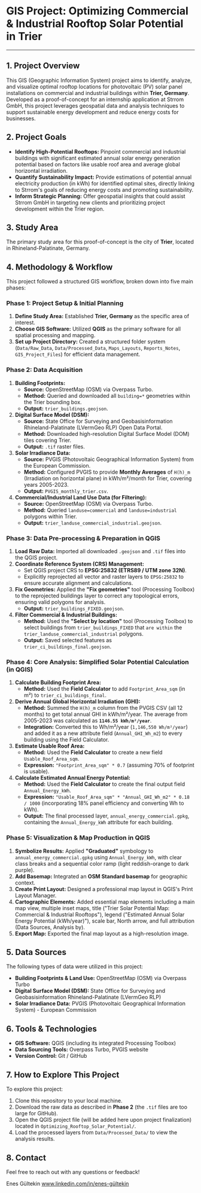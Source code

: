 # GIS Project: Optimizing Commercial & Industrial Rooftop Solar Potential in Trier

---

## 1. Project Overview

This GIS (Geographic Information System) project aims to identify, analyze, and visualize optimal rooftop locations for photovoltaic (PV) solar panel installations on commercial and industrial buildings within **Trier, Germany**. Developed as a proof-of-concept for an internship application at Strrom GmbH, this project leverages geospatial data and analysis techniques to support sustainable energy development and reduce energy costs for businesses.

## 2. Project Goals

* **Identify High-Potential Rooftops:** Pinpoint commercial and industrial buildings with significant estimated annual solar energy generation potential based on factors like usable roof area and average global horizontal irradiation.
* **Quantify Sustainability Impact:** Provide estimations of potential annual electricity production (in kWh) for identified optimal sites, directly linking to Strrom's goals of reducing energy costs and promoting sustainability.
* **Inform Strategic Planning:** Offer geospatial insights that could assist Strrom GmbH in targeting new clients and prioritizing project development within the Trier region.

## 3. Study Area

The primary study area for this proof-of-concept is the city of **Trier**, located in Rhineland-Palatinate, Germany.

## 4. Methodology & Workflow

This project followed a structured GIS workflow, broken down into five main phases:

### Phase 1: Project Setup & Initial Planning

1.  **Define Study Area:** Established **Trier, Germany** as the specific area of interest.
2.  **Choose GIS Software:** Utilized **QGIS** as the primary software for all spatial processing and mapping.
3.  **Set up Project Directory:** Created a structured folder system (`Data/Raw_Data`, `Data/Processed_Data`, `Maps_Layouts`, `Reports_Notes`, `GIS_Project_Files`) for efficient data management.

### Phase 2: Data Acquisition

1.  **Building Footprints:**
    * **Source:** OpenStreetMap (OSM) via Overpass Turbo.
    * **Method:** Queried and downloaded all `building=*` geometries within the Trier bounding box.
    * **Output:** `trier_buildings.geojson`.
2.  **Digital Surface Model (DSM):**
    * **Source:** State Office for Surveying and Geobasisinformation Rhineland-Palatinate (LVermGeo RLP) Open Data Portal.
    * **Method:** Downloaded high-resolution Digital Surface Model (DOM) tiles covering Trier.
    * **Output:** `.tif` raster files.
3.  **Solar Irradiance Data:**
    * **Source:** PVGIS (Photovoltaic Geographical Information System) from the European Commission.
    * **Method:** Configured PVGIS to provide **Monthly Averages** of `H(h)_m` (Irradiation on horizontal plane) in kWh/m²/month for Trier, covering years 2005-2023.
    * **Output:** `PVGIS_monthly_trier.csv`.
4.  **Commercial/Industrial Land Use Data (for Filtering):**
    * **Source:** OpenStreetMap (OSM) via Overpass Turbo.
    * **Method:** Queried `landuse=commercial` and `landuse=industrial` polygons within Trier.
    * **Output:** `trier_landuse_commercial_industrial.geojson`.

### Phase 3: Data Pre-processing & Preparation in QGIS

1.  **Load Raw Data:** Imported all downloaded `.geojson` and `.tif` files into the QGIS project.
2.  **Coordinate Reference System (CRS) Management:**
    * Set QGIS project CRS to **EPSG:25832 (ETRS89 / UTM zone 32N)**.
    * Explicitly reprojected all vector and raster layers to `EPSG:25832` to ensure accurate alignment and calculations.
3.  **Fix Geometries:** Applied the **"Fix geometries"** tool (Processing Toolbox) to the reprojected buildings layer to correct any topological errors, ensuring valid polygons for analysis.
    * **Output:** `trier_buildings_FIXED.geojson`.
4.  **Filter Commercial & Industrial Buildings:**
    * **Method:** Used the **"Select by location"** tool (Processing Toolbox) to select buildings from `trier_buildings_FIXED` that `are within` the `trier_landuse_commercial_industrial` polygons.
    * **Output:** Saved selected features as `trier_ci_buildings_final.geojson`.

### Phase 4: Core Analysis: Simplified Solar Potential Calculation (in QGIS)

1.  **Calculate Building Footprint Area:**
    * **Method:** Used the **Field Calculator** to add `Footprint_Area_sqm` (in m²) to `trier_ci_buildings_final`.
2.  **Derive Annual Global Horizontal Irradiation (GHI):**
    * **Method:** Summed the `H(h)_m` column from the PVGIS CSV (all 12 months) to get total annual GHI in kWh/m²/year. The average from 2005-2023 was calculated as **`1146.55 kWh/m²/year`**.
    * **Integration:** Converted this to Wh/m²/year (`1,146,550 Wh/m²/year`) and added it as a new attribute field (`Annual_GHI_Wh_m2`) to every building using the Field Calculator.
3.  **Estimate Usable Roof Area:**
    * **Method:** Used the **Field Calculator** to create a new field `Usable_Roof_Area_sqm`.
    * **Expression:** `"Footprint_Area_sqm" * 0.7` (assuming 70% of footprint is usable).
4.  **Calculate Estimated Annual Energy Potential:**
    * **Method:** Used the **Field Calculator** to create the final output field `Annual_Energy_kWh`.
    * **Expression:** `"Usable_Roof_Area_sqm" * "Annual_GHI_Wh_m2" * 0.18 / 1000` (incorporating 18% panel efficiency and converting Wh to kWh).
    * **Output:** The final processed layer, `annual_energy_commercial.gpkg`, containing the `Annual_Energy_kWh` attribute for each building.

### Phase 5: Visualization & Map Production in QGIS

1.  **Symbolize Results:** Applied **"Graduated"** symbology to `annual_energy_commercial.gpkg` using `Annual_Energy_kWh`, with clear class breaks and a sequential color ramp (light reddish-orange to dark purple).
2.  **Add Basemap:** Integrated an **OSM Standard basemap** for geographic context.
3.  **Create Print Layout:** Designed a professional map layout in QGIS's Print Layout Manager.
4.  **Cartographic Elements:** Added essential map elements including a main map view, multiple inset maps, title ("Trier Solar Potential Map: Commercial & Industrial Rooftops"), legend ("Estimated Annual Solar Energy Potential (kWh/year)"), scale bar, North arrow, and full attribution (Data Sources, Analysis by).
5.  **Export Map:** Exported the final map layout as a high-resolution image.

## 5. Data Sources

The following types of data were utilized in this project:

* **Building Footprints & Land Use:** OpenStreetMap (OSM) via Overpass Turbo
* **Digital Surface Model (DSM):** State Office for Surveying and Geobasisinformation Rhineland-Palatinate (LVermGeo RLP)
* **Solar Irradiance Data:** PVGIS (Photovoltaic Geographical Information System) - European Commission

## 6. Tools & Technologies

* **GIS Software:** QGIS (including its integrated Processing Toolbox)
* **Data Sourcing Tools:** Overpass Turbo, PVGIS website
* **Version Control:** Git / GitHub

## 7. How to Explore This Project

To explore this project:
1.  Clone this repository to your local machine.
2.  Download the raw data as described in **Phase 2** (the `.tif` files are too large for GitHub).
3.  Open the QGIS project file (will be added here upon project finalization) located in `Optimizing_Rooftop_Solar_Potential/`.
4.  Load the processed layers from `Data/Processed_Data/` to view the analysis results.

## 8. Contact

Feel free to reach out with any questions or feedback!

Enes Gültekin
www.linkedin.com/in/enes-gültekin
